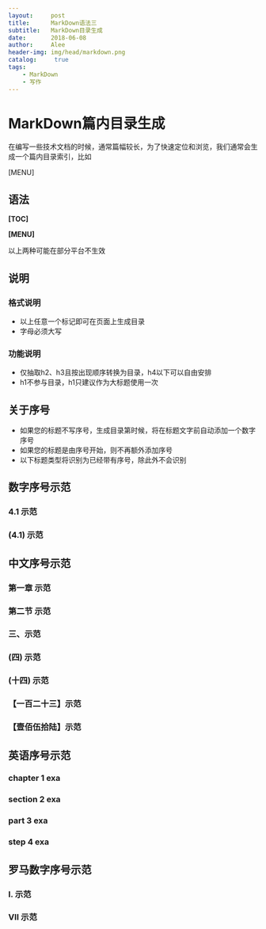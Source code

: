 ```yaml
---
layout:     post
title:      MarkDown语法三
subtitle:   MarkDown目录生成
date:       2018-06-08
author:     Alee
header-img: img/head/markdown.png
catalog: 	 true
tags:
    - MarkDown
    - 写作
---
```


# MarkDown篇内目录生成

在编写一些技术文档的时候，通常篇幅较长，为了快速定位和浏览，我们通常会生成一个篇内目录索引，比如

[MENU]

## 语法

**\[TOC]**

**\[MENU]**

以上两种可能在部分平台不生效



## 说明

### 格式说明

* 以上任意一个标记即可在页面上生成目录
* 字母必须大写



### 功能说明

* 仅抽取h2、h3且按出现顺序转换为目录，h4以下可以自由安排
* h1不参与目录，h1只建议作为大标题使用一次



## 关于序号

* 如果您的标题不写序号，生成目录第时候，将在标题文字前自动添加一个数字序号
* 如果您的标题是由序号开始，则不再额外添加序号
* 以下标题类型将识别为已经带有序号，除此外不会识别



## 数字序号示范

### 4.1 示范

### (4.1) 示范



## 中文序号示范

### 第一章 示范

### 第二节 示范

### 三、示范

### (四) 示范

### (十四) 示范

### 【一百二十三】示范

### 【壹佰伍拾陆】示范



## 英语序号示范

### chapter 1 exa

### section 2 exa

### part 3 exa

### step 4 exa



## 罗马数字序号示范

### Ⅰ. 示范

### Ⅶ 示范